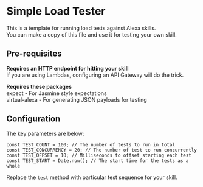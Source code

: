 # Simple Load Tester
This is a template for running load tests against Alexa skills.  
You can make a copy of this file and use it for testing your own skill.

## Pre-requisites  
**Requires an HTTP endpoint for hitting your skill**  
If you are using Lambdas, configuring an API Gateway will do the trick.

**Requires these packages**  
expect - For Jasmine style expectations  
virtual-alexa - For generating JSON payloads for testing

## Configuration
The key parameters are below:
```
const TEST_COUNT = 100; // The number of tests to run in total
const TEST_CONCURRENCY = 20; // The number of test to run concurrently
const TEST_OFFSET = 10; // Milliseconds to offset starting each test
const TEST_START = Date.now(); // The start time for the tests as a whole
```

Replace the `test` method with particular test sequence for your skill.
